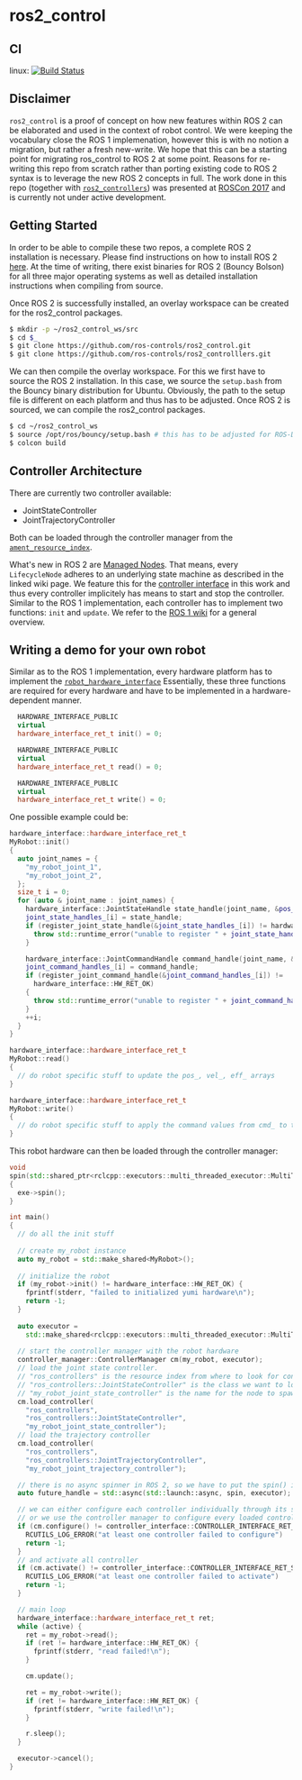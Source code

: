 # ros2_control

## CI
linux: [![Build Status](https://travis-ci.org/ros-controls/ros2_control.svg?branch=master)](https://travis-ci.org/ros-controls/ros2_control)

## Disclaimer

`ros2_control` is a proof of concept on how new features within ROS 2 can be elaborated and used in the context of robot control.
We were keeping the vocabulary close the ROS 1 implemenation, however this is with no notion a migration, but rather a fresh new-write.
We hope that this can be a starting point for migrating ros_control to ROS 2 at some point.
Reasons for re-writing this repo from scratch rather than porting existing code to ROS 2 syntax is to leverage the new ROS 2 concepts in full.
The work done in this repo (together with [`ros2_controllers`](https://github.com/ros-controls/ros2_controllers)) was presented at [ROSCon 2017](https://vimeo.com/236182180) and is currently not under active development.

## Getting Started

In order to be able to compile these two repos, a complete ROS 2 installation is necessary.
Please find instructions on how to install ROS 2 [here](https://github.com/ros2/ros2/wiki/Installation).
At the time of writing, there exist binaries for ROS 2 (Bouncy Bolson) for all three major operating systems as well as detailed installation instructions when compiling from source.

Once ROS 2 is successfully installed, an overlay workspace can be created for the ros2_control packages.

``` bash
$ mkdir -p ~/ros2_control_ws/src
$ cd $_
$ git clone https://github.com/ros-controls/ros2_control.git
$ git clone https://github.com/ros-controls/ros2_controlllers.git
```

We can then compile the overlay workspace. For this we first have to source the ROS 2 installation. In this case, we source the `setup.bash` from the Bouncy binary distribution for Ubuntu. Obviously, the path to the setup file is different on each platform and thus has to be adjusted. Once ROS 2 is sourced, we can compile the ros2_control packages.

``` bash
$ cd ~/ros2_control_ws
$ source /opt/ros/bouncy/setup.bash # this has to be adjusted for ROS-Distro and/or OS
$ colcon build
```

## Controller Architecture

There are currently two controller available:
* JointStateController
* JointTrajectoryController

Both can be loaded through the controller manager from the [`ament_resource_index`](https://github.com/ament/ament_cmake/blob/master/ament_cmake_core/doc/resource_index.md).

What's new in ROS 2 are [Managed Nodes](https://github.com/ros2/ros2/wiki/Managed-Nodes).
That means, every `LifecycleNode` adheres to an underlying state machine as described in the linked wiki page.
We feature this for the [controller interface](https://github.com/ros-controls/ros2_control/blob/crystal/controller_interface/include/controller_interface/controller_interface.hpp) in this work and thus every controller implicitely has means to start and stop the controller.
Similar to the ROS 1 implementation, each controller has to implement two functions: `init` and `update`.
We refer to the [ROS 1 wiki](http://wiki.ros.org/ros_control) for a general overview.

## Writing a demo for your own robot

Similar as to the ROS 1 implementation, every hardware platform has to implement the [`robot_hardware_interface`](https://github.com/ros-controls/ros2_control/blob/crystal/hardware_interface/include/hardware_interface/robot_hardware_interface.hpp)
Essentially, these three functions are required for every hardware and have to be implemented in a hardware-dependent manner.

``` c++
  HARDWARE_INTERFACE_PUBLIC
  virtual
  hardware_interface_ret_t init() = 0;

  HARDWARE_INTERFACE_PUBLIC
  virtual
  hardware_interface_ret_t read() = 0;

  HARDWARE_INTERFACE_PUBLIC
  virtual
  hardware_interface_ret_t write() = 0;
```

One possible example could be:

``` c++
hardware_interface::hardware_interface_ret_t
MyRobot::init()
{
  auto joint_names = {
    "my_robot_joint_1",
    "my_robot_joint_2",
  };
  size_t i = 0;
  for (auto & joint_name : joint_names) {
    hardware_interface::JointStateHandle state_handle(joint_name, &pos_[i], &vel_[i], &eff_[i]);
    joint_state_handles_[i] = state_handle;
    if (register_joint_state_handle(&joint_state_handles_[i]) != hardware_interface::HW_RET_OK) {
      throw std::runtime_error("unable to register " + joint_state_handles_[i].get_name());
    }

    hardware_interface::JointCommandHandle command_handle(joint_name, &cmd_[i]);
    joint_command_handles_[i] = command_handle;
    if (register_joint_command_handle(&joint_command_handles_[i]) !=
      hardware_interface::HW_RET_OK)
    {
      throw std::runtime_error("unable to register " + joint_command_handles_[i].get_name());
    }
    ++i;
  }
}

hardware_interface::hardware_interface_ret_t
MyRobot::read()
{
  // do robot specific stuff to update the pos_, vel_, eff_ arrays
}

hardware_interface::hardware_interface_ret_t
MyRobot::write()
{
  // do robot specific stuff to apply the command values from cmd_ to the robot
}
```

This robot hardware can then be loaded through the controller manager:

``` c++
void
spin(std::shared_ptr<rclcpp::executors::multi_threaded_executor::MultiThreadedExecutor> exe)
{
  exe->spin();
}

int main()
{
  // do all the init stuff
  
  // create my_robot instance
  auto my_robot = std::make_shared<MyRobot>();
  
  // initialize the robot
  if (my_robot->init() != hardware_interface::HW_RET_OK) {
    fprintf(stderr, "failed to initialized yumi hardware\n");
    return -1;
  }
  
  auto executor =
    std::make_shared<rclcpp::executors::multi_threaded_executor::MultiThreadedExecutor>();
  
  // start the controller manager with the robot hardware
  controller_manager::ControllerManager cm(my_robot, executor);
  // load the joint state controller.
  // "ros_controllers" is the resource index from where to look for controllers
  // "ros_controllers::JointStateController" is the class we want to load
  // "my_robot_joint_state_controller" is the name for the node to spawn
  cm.load_controller(
    "ros_controllers",
    "ros_controllers::JointStateController",
    "my_robot_joint_state_controller");
  // load the trajectory controller
  cm.load_controller(
    "ros_controllers",
    "ros_controllers::JointTrajectoryController",
    "my_robot_joint_trajectory_controller");

  // there is no async spinner in ROS 2, so we have to put the spin() in its own thread
  auto future_handle = std::async(std::launch::async, spin, executor);

  // we can either configure each controller individually through its services
  // or we use the controller manager to configure every loaded controller
  if (cm.configure() != controller_interface::CONTROLLER_INTERFACE_RET_SUCCESS) {
    RCUTILS_LOG_ERROR("at least one controller failed to configure")
    return -1;
  }
  // and activate all controller
  if (cm.activate() != controller_interface::CONTROLLER_INTERFACE_RET_SUCCESS) {
    RCUTILS_LOG_ERROR("at least one controller failed to activate")
    return -1;
  }

  // main loop
  hardware_interface::hardware_interface_ret_t ret;
  while (active) {
    ret = my_robot->read();
    if (ret != hardware_interface::HW_RET_OK) {
      fprintf(stderr, "read failed!\n");
    }

    cm.update();

    ret = my_robot->write();
    if (ret != hardware_interface::HW_RET_OK) {
      fprintf(stderr, "write failed!\n");
    }

    r.sleep();
  }

  executor->cancel();
}
```
